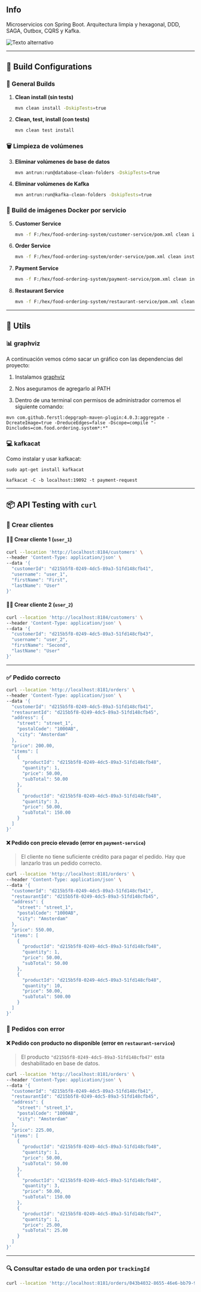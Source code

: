 ## Info

Microservicios con Spring Boot. Arquitectura limpia y hexagonal, DDD, SAGA, Outbox, CQRS y Kafka.

![Texto alternativo](./infrastructure/assets/project-overview-section-1.png)

---

## 🚀 Build Configurations

### 🔧 General Builds

1. **Clean install (sin tests)**
   ```bash
   mvn clean install -DskipTests=true
   ```


2. **Clean, test, install (con tests)**
   ```bash
   mvn clean test install
   ```

### 🗑️ Limpieza de volúmenes

3. **Eliminar volúmenes de base de datos**
   ```bash
   mvn antrun:run@database-clean-folders -DskipTests=true
   ```

4. **Eliminar volúmenes de Kafka**
   ```bash
   mvn antrun:run@kafka-clean-folders -DskipTests=true
   ```

### 🐳 Build de imágenes Docker por servicio

5. **Customer Service**
   ```bash
   mvn -f F:/hex/food-ordering-system/customer-service/pom.xml clean install -P docker -DskipTests=true
   ```

6. **Order Service**
   ```bash
   mvn -f F:/hex/food-ordering-system/order-service/pom.xml clean install -P docker -DskipTests=true
   ```

7. **Payment Service**
   ```bash
   mvn -f F:/hex/food-ordering-system/payment-service/pom.xml clean install -P docker -DskipTests=true
   ```

8. **Restaurant Service**
   ```bash
   mvn -f F:/hex/food-ordering-system/restaurant-service/pom.xml clean install -P docker -DskipTests=true
   ```

---

## 💎 Utils

### 📊 graphviz

A continuación vemos cómo sacar un gráfico con las dependencias del proyecto:

1. Instalamos [graphviz](https://www.graphviz.org/download/)

2. Nos aseguramos de agregarlo al PATH

3. Dentro de una terminal con permisos de administrador corremos el siguiente comando:
```
mvn com.github.ferstl:depgraph-maven-plugin:4.0.3:aggregate -DcreateImage=true -DreduceEdges=false -Dscope=compile "-Dincludes=com.food.ordering.system*:*"
```

### 💻 kafkacat

Como instalar y usar kafkacat:

``` 
sudo apt-get install kafkacat
```

``` 
kafkacat -C -b localhost:19092 -t payment-request
```

----

## 📦 API Testing with `curl`

### 👤 Crear clientes

#### 🧍‍♂️ Crear cliente 1 (`user_1`)
```bash
curl --location 'http://localhost:8184/customers' \
--header 'Content-Type: application/json' \
--data '{
  "customerId": "d215b5f8-0249-4dc5-89a3-51fd148cfb41",
  "username": "user_1",
  "firstName": "First",
  "lastName": "User"
}'
```

#### 🧍‍♂️ Crear cliente 2 (`user_2`)
```bash
curl --location 'http://localhost:8184/customers' \
--header 'Content-Type: application/json' \
--data '{
  "customerId": "d215b5f8-0249-4dc5-89a3-51fd148cfb43",
  "username": "user_2",
  "firstName": "Second",
  "lastName": "User"
}'
```
---

### ✅ Pedido correcto

```bash
curl --location 'http://localhost:8181/orders' \
--header 'Content-Type: application/json' \
--data '{
  "customerId": "d215b5f8-0249-4dc5-89a3-51fd148cfb41",
  "restaurantId": "d215b5f8-0249-4dc5-89a3-51fd148cfb45",
  "address": {
    "street": "street_1",
    "postalCode": "1000AB",
    "city": "Amsterdam"
  },
  "price": 200.00,
  "items": [
    {
      "productId": "d215b5f8-0249-4dc5-89a3-51fd148cfb48",
      "quantity": 1,
      "price": 50.00,
      "subTotal": 50.00
    },
    {
      "productId": "d215b5f8-0249-4dc5-89a3-51fd148cfb48",
      "quantity": 3,
      "price": 50.00,
      "subTotal": 150.00
    }
  ]
}'
```

#### ❌ Pedido con precio elevado (error en `payment-service`)
> El cliente no tiene suficiente crédito para pagar el pedido. Hay que lanzarlo tras un pedido correcto.
```bash
curl --location 'http://localhost:8181/orders' \
--header 'Content-Type: application/json' \
--data '{
  "customerId": "d215b5f8-0249-4dc5-89a3-51fd148cfb41",
  "restaurantId": "d215b5f8-0249-4dc5-89a3-51fd148cfb45",
  "address": {
    "street": "street_1",
    "postalCode": "1000AB",
    "city": "Amsterdam"
  },
  "price": 550.00,
  "items": [
    {
      "productId": "d215b5f8-0249-4dc5-89a3-51fd148cfb48",
      "quantity": 1,
      "price": 50.00,
      "subTotal": 50.00
    },
    {
      "productId": "d215b5f8-0249-4dc5-89a3-51fd148cfb48",
      "quantity": 10,
      "price": 50.00,
      "subTotal": 500.00
    }
  ]
}'
```
### 🧪 Pedidos con error

#### ❌ Pedido con producto no disponible (error en `restaurant-service`)
> El producto `"d215b5f8-0249-4dc5-89a3-51fd148cfb47"` esta deshabilitado en base de datos.
```bash
curl --location 'http://localhost:8181/orders' \
--header 'Content-Type: application/json' \
--data '{
  "customerId": "d215b5f8-0249-4dc5-89a3-51fd148cfb41",
  "restaurantId": "d215b5f8-0249-4dc5-89a3-51fd148cfb45",
  "address": {
    "street": "street_1",
    "postalCode": "1000AB",
    "city": "Amsterdam"
  },
  "price": 225.00,
  "items": [
    {
      "productId": "d215b5f8-0249-4dc5-89a3-51fd148cfb48",
      "quantity": 1,
      "price": 50.00,
      "subTotal": 50.00
    },
    {
      "productId": "d215b5f8-0249-4dc5-89a3-51fd148cfb48",
      "quantity": 3,
      "price": 50.00,
      "subTotal": 150.00
    },
    {
      "productId": "d215b5f8-0249-4dc5-89a3-51fd148cfb47",
      "quantity": 1,
      "price": 25.00,
      "subTotal": 25.00
    }
  ]
}'
```
---

### 🔍 Consultar estado de una orden por `trackingId`

```bash
curl --location 'http://localhost:8181/orders/043b4032-8655-46e6-bb79-9652cea46b8a'
```